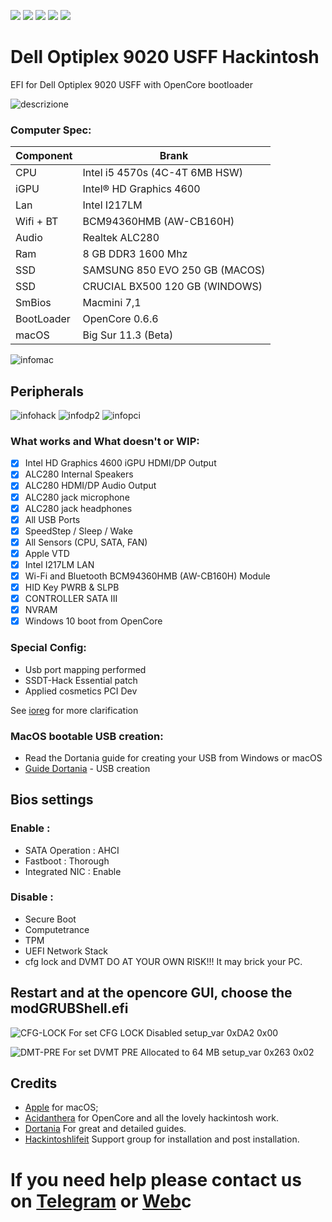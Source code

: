 [![](https://img.shields.io/badge/Gitter%20HL%20Community-Chat-informational?style=flat&logo=gitter&logoColor=white&color=ed1965)](https://gitter.im/Hackintosh-Life-IT/community)
[![](https://img.shields.io/badge/EFI-Release-informational?style=flat&logo=apple&logoColor=white&color=9debeb)](https://github.com/Lorys89/DELL_OPTIPLEX_9020_USFF/releases)
[![](https://img.shields.io/badge/Telegram-HackintoshLifeIT-informational?style=flat&logo=telegram&logoColor=white&color=5fb659)](https://t.me/HackintoshLife_it)
[![](https://img.shields.io/badge/Facebook-HackintoshLifeIT-informational?style=flat&logo=facebook&logoColor=white&color=3a4dc9)](https://www.facebook.com/hackintoshlife/)
[![](https://img.shields.io/badge/Instagram-HackintoshLifeIT-informational?style=flat&logo=instagram&logoColor=white&color=8a178a)](https://www.instagram.com/hackintoshlife.it_official/)
# Dell Optiplex 9020 USFF Hackintosh

EFI for Dell Optiplex 9020 USFF with OpenCore bootloader

![descrizione](./Screenshot/pc.jpg)

### Computer Spec:

| Component        | Brank                              |
| ---------------- | ---------------------------------- |
| CPU              | Intel i5 4570s (4C-4T 6MB HSW)     |
| iGPU             | Intel® HD Graphics 4600            |
| Lan              | Intel I217LM                       |
| Wifi + BT        | BCM94360HMB (AW-CB160H)            |
| Audio            | Realtek ALC280                     |
| Ram              | 8 GB DDR3 1600 Mhz                 |
| SSD              | SAMSUNG 850 EVO 250 GB (MACOS)     |
| SSD              | CRUCIAL BX500 120 GB (WINDOWS)     |
| SmBios           | Macmini 7,1                        |
| BootLoader       | OpenCore 0.6.6                     |
| macOS            | Big Sur 11.3 (Beta)                |

![infomac](./Screenshot/infomac.png)

## Peripherals

![infohack](./Screenshot/hackintooldevice.png)
![infodp2](./Screenshot/DpciScreen2.png)
![infopci](./Screenshot/PCISEZ.png)

### What works and What doesn't or WIP:

- [x] Intel HD Graphics 4600 iGPU HDMI/DP Output
- [x] ALC280 Internal Speakers
- [x] ALC280 HDMI/DP Audio Output
- [x] ALC280 jack microphone
- [x] ALC280 jack headphones
- [x] All USB Ports 
- [x] SpeedStep / Sleep / Wake
- [x] All Sensors (CPU, SATA, FAN)
- [x] Apple VTD
- [x] Intel I217LM LAN
- [x] Wi-Fi and Bluetooth BCM94360HMB (AW-CB160H) Module
- [x] HID Key PWRB & SLPB 
- [x] CONTROLLER SATA III
- [x] NVRAM
- [x] Windows 10 boot from OpenCore

### Special Config:

- Usb port mapping performed
- SSDT-Hack Essential patch
- Applied cosmetics PCI Dev

See [ioreg](./ioregmac.ioreg) for more clarification

### MacOS bootable USB creation:
- Read the Dortania guide for creating your USB from Windows or macOS
- [Guide Dortania](https://dortania.github.io/OpenCore-Install-Guide/installer-guide/) - USB creation


## Bios settings
### Enable :
* SATA Operation : AHCI
* Fastboot : Thorough
* Integrated NIC : Enable


### Disable : 
* Secure Boot
* Computetrance
* TPM
* UEFI Network Stack
* cfg lock and DVMT DO AT YOUR OWN RISK!!! It may brick your PC.


## Restart and at the opencore GUI, choose the modGRUBShell.efi

![CFG-LOCK](./Screenshot/CFG-LOCK.png)
For set CFG LOCK Disabled 
setup_var 0xDA2 0x00

![DMT-PRE](./Screenshot/DVMT-PRE.png)
For set DVMT PRE Allocated to 64 MB
setup_var 0x263 0x02



## Credits

- [Apple](https://apple.com) for macOS;
- [Acidanthera](https://github.com/acidanthera) for OpenCore and all the lovely hackintosh work.
- [Dortania](https://dortania.github.io/OpenCore-Install-Guide/config-laptop.plist/icelake.html) For great and detailed guides.
- [Hackintoshlifeit](https://github.com/Hackintoshlifeit) Support group for installation and post installation.

# If you need help please contact us on [Telegram](https://t.me/HackintoshLife_it) or [Web](https://www.hackintoshlife.it/)c
